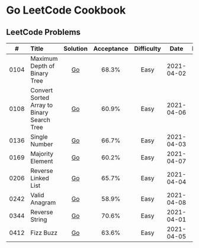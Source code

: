 # Go LeetCode Cookbook

## LeetCode Problems

| #    |  Title                                                       |  Solution                                                                                                                                           |  Acceptance |  Difficulty |  Date |  Frequency |
|:--------:|:--------------------------------------------------------------|:--------:|:--------:|:--------:|:--------:|:--------:|
| 0104 | Maximum Depth of Binary Tree                                                                             | [Go](https://github.com/pfowenli/go-leetcode-cookbook/tree/main/leetcode/0104.maximum-depth-of-binary-tree)                                                    | 68.3%      | Easy       |  2021-04-02 |           |
| 0108 | Convert Sorted Array to Binary Search Tree                                                                             | [Go](https://github.com/pfowenli/go-leetcode-cookbook/tree/main/leetcode/0108.convert-sorted-array-to-binary-tree)                                                    | 60.9%      | Easy       |  2021-04-06 |           |
| 0136 | Single Number                                                                            | [Go](https://github.com/pfowenli/go-leetcode-cookbook/tree/main/leetcode/0136.single-number)                                                    | 66.7%      | Easy       | 2021-04-03 |           |
| 0169 | Majority Element                                                                            | [Go](https://github.com/pfowenli/go-leetcode-cookbook/tree/main/leetcode/0169.majority-element)                                                    | 60.2%      | Easy       | 2021-04-07 |           |
| 0206 | Reverse Linked List                                                                            | [Go](https://github.com/pfowenli/go-leetcode-cookbook/tree/main/leetcode/0206.reverse-linked-list)                                                    | 65.7%      | Easy       | 2021-04-04 |           |
| 0242 | Valid Anagram                                                                            | [Go](https://github.com/pfowenli/go-leetcode-cookbook/tree/main/leetcode/0242.valid-anagram)                                                    | 58.9%      | Easy       | 2021-04-08 |           |
| 0344 | Reverse String                                                                            | [Go](https://github.com/pfowenli/go-leetcode-cookbook/tree/main/leetcode/0344.reverse-string)                                                    | 70.6%      | Easy       | 2021-04-01 |           |
| 0412 | Fizz Buzz                                                                            | [Go](https://github.com/pfowenli/go-leetcode-cookbook/tree/main/leetcode/0412.fizz-buzz)                                                    | 63.6%      | Easy       | 2021-04-05 |           |